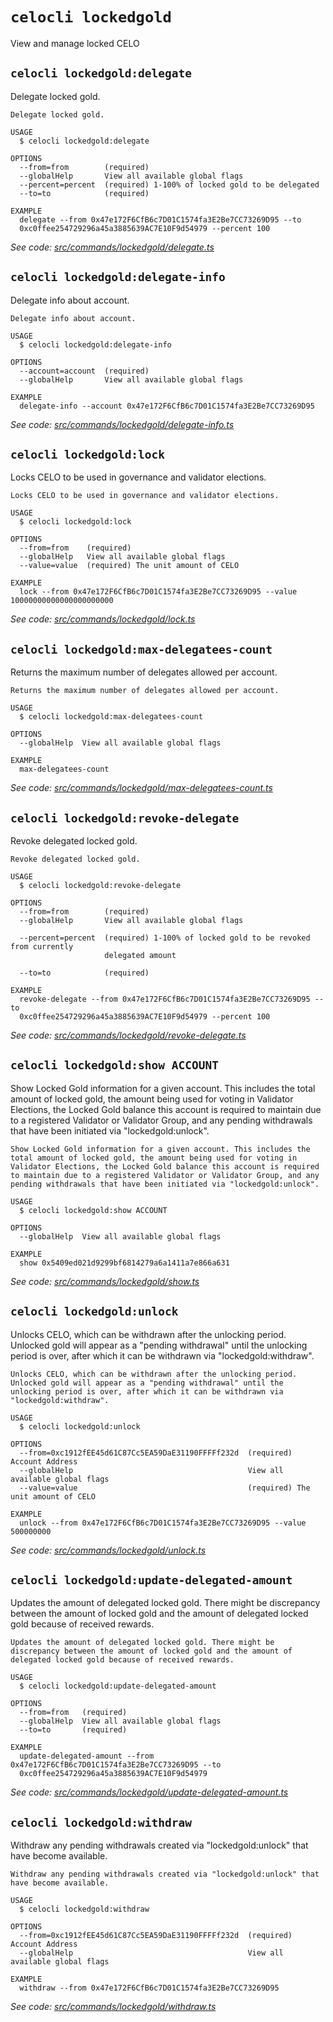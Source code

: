 # `celocli lockedgold`

View and manage locked CELO


## `celocli lockedgold:delegate`

Delegate locked gold.

```
Delegate locked gold.

USAGE
  $ celocli lockedgold:delegate

OPTIONS
  --from=from        (required)
  --globalHelp       View all available global flags
  --percent=percent  (required) 1-100% of locked gold to be delegated
  --to=to            (required)

EXAMPLE
  delegate --from 0x47e172F6CfB6c7D01C1574fa3E2Be7CC73269D95 --to
  0xc0ffee254729296a45a3885639AC7E10F9d54979 --percent 100
```

_See code: [src/commands/lockedgold/delegate.ts](https://github.com/celo-org/celo-monorepo/tree/master/packages/cli/src/commands/lockedgold/delegate.ts)_

## `celocli lockedgold:delegate-info`

Delegate info about account.

```
Delegate info about account.

USAGE
  $ celocli lockedgold:delegate-info

OPTIONS
  --account=account  (required)
  --globalHelp       View all available global flags

EXAMPLE
  delegate-info --account 0x47e172F6CfB6c7D01C1574fa3E2Be7CC73269D95
```

_See code: [src/commands/lockedgold/delegate-info.ts](https://github.com/celo-org/celo-monorepo/tree/master/packages/cli/src/commands/lockedgold/delegate-info.ts)_

## `celocli lockedgold:lock`

Locks CELO to be used in governance and validator elections.

```
Locks CELO to be used in governance and validator elections.

USAGE
  $ celocli lockedgold:lock

OPTIONS
  --from=from    (required)
  --globalHelp   View all available global flags
  --value=value  (required) The unit amount of CELO

EXAMPLE
  lock --from 0x47e172F6CfB6c7D01C1574fa3E2Be7CC73269D95 --value 10000000000000000000000
```

_See code: [src/commands/lockedgold/lock.ts](https://github.com/celo-org/celo-monorepo/tree/master/packages/cli/src/commands/lockedgold/lock.ts)_

## `celocli lockedgold:max-delegatees-count`

Returns the maximum number of delegates allowed per account.

```
Returns the maximum number of delegates allowed per account.

USAGE
  $ celocli lockedgold:max-delegatees-count

OPTIONS
  --globalHelp  View all available global flags

EXAMPLE
  max-delegatees-count
```

_See code: [src/commands/lockedgold/max-delegatees-count.ts](https://github.com/celo-org/celo-monorepo/tree/master/packages/cli/src/commands/lockedgold/max-delegatees-count.ts)_

## `celocli lockedgold:revoke-delegate`

Revoke delegated locked gold.

```
Revoke delegated locked gold.

USAGE
  $ celocli lockedgold:revoke-delegate

OPTIONS
  --from=from        (required)
  --globalHelp       View all available global flags

  --percent=percent  (required) 1-100% of locked gold to be revoked from currently
                     delegated amount

  --to=to            (required)

EXAMPLE
  revoke-delegate --from 0x47e172F6CfB6c7D01C1574fa3E2Be7CC73269D95 --to
  0xc0ffee254729296a45a3885639AC7E10F9d54979 --percent 100
```

_See code: [src/commands/lockedgold/revoke-delegate.ts](https://github.com/celo-org/celo-monorepo/tree/master/packages/cli/src/commands/lockedgold/revoke-delegate.ts)_

## `celocli lockedgold:show ACCOUNT`

Show Locked Gold information for a given account. This includes the total amount of locked gold, the amount being used for voting in Validator Elections, the Locked Gold balance this account is required to maintain due to a registered Validator or Validator Group, and any pending withdrawals that have been initiated via "lockedgold:unlock".

```
Show Locked Gold information for a given account. This includes the total amount of locked gold, the amount being used for voting in Validator Elections, the Locked Gold balance this account is required to maintain due to a registered Validator or Validator Group, and any pending withdrawals that have been initiated via "lockedgold:unlock".

USAGE
  $ celocli lockedgold:show ACCOUNT

OPTIONS
  --globalHelp  View all available global flags

EXAMPLE
  show 0x5409ed021d9299bf6814279a6a1411a7e866a631
```

_See code: [src/commands/lockedgold/show.ts](https://github.com/celo-org/celo-monorepo/tree/master/packages/cli/src/commands/lockedgold/show.ts)_

## `celocli lockedgold:unlock`

Unlocks CELO, which can be withdrawn after the unlocking period. Unlocked gold will appear as a "pending withdrawal" until the unlocking period is over, after which it can be withdrawn via "lockedgold:withdraw".

```
Unlocks CELO, which can be withdrawn after the unlocking period. Unlocked gold will appear as a "pending withdrawal" until the unlocking period is over, after which it can be withdrawn via "lockedgold:withdraw".

USAGE
  $ celocli lockedgold:unlock

OPTIONS
  --from=0xc1912fEE45d61C87Cc5EA59DaE31190FFFFf232d  (required) Account Address
  --globalHelp                                       View all available global flags
  --value=value                                      (required) The unit amount of CELO

EXAMPLE
  unlock --from 0x47e172F6CfB6c7D01C1574fa3E2Be7CC73269D95 --value 500000000
```

_See code: [src/commands/lockedgold/unlock.ts](https://github.com/celo-org/celo-monorepo/tree/master/packages/cli/src/commands/lockedgold/unlock.ts)_

## `celocli lockedgold:update-delegated-amount`

Updates the amount of delegated locked gold. There might be discrepancy between the amount of locked gold and the amount of delegated locked gold because of received rewards.

```
Updates the amount of delegated locked gold. There might be discrepancy between the amount of locked gold and the amount of delegated locked gold because of received rewards.

USAGE
  $ celocli lockedgold:update-delegated-amount

OPTIONS
  --from=from   (required)
  --globalHelp  View all available global flags
  --to=to       (required)

EXAMPLE
  update-delegated-amount --from 0x47e172F6CfB6c7D01C1574fa3E2Be7CC73269D95 --to
  0xc0ffee254729296a45a3885639AC7E10F9d54979
```

_See code: [src/commands/lockedgold/update-delegated-amount.ts](https://github.com/celo-org/celo-monorepo/tree/master/packages/cli/src/commands/lockedgold/update-delegated-amount.ts)_

## `celocli lockedgold:withdraw`

Withdraw any pending withdrawals created via "lockedgold:unlock" that have become available.

```
Withdraw any pending withdrawals created via "lockedgold:unlock" that have become available.

USAGE
  $ celocli lockedgold:withdraw

OPTIONS
  --from=0xc1912fEE45d61C87Cc5EA59DaE31190FFFFf232d  (required) Account Address
  --globalHelp                                       View all available global flags

EXAMPLE
  withdraw --from 0x47e172F6CfB6c7D01C1574fa3E2Be7CC73269D95
```

_See code: [src/commands/lockedgold/withdraw.ts](https://github.com/celo-org/celo-monorepo/tree/master/packages/cli/src/commands/lockedgold/withdraw.ts)_

